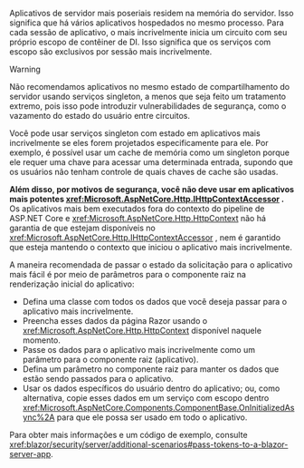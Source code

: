 Aplicativos de servidor mais poseriais residem na memória do servidor. Isso significa que há vários aplicativos hospedados no mesmo processo. Para cada sessão de aplicativo, o mais incrivelmente inicia um circuito com seu próprio escopo de contêiner de DI. Isso significa que os serviços com escopo são exclusivos por sessão mais incrivelmente.

> [!WARNING]
> Não recomendamos aplicativos no mesmo estado de compartilhamento do servidor usando serviços singleton, a menos que seja feito um tratamento extremo, pois isso pode introduzir vulnerabilidades de segurança, como o vazamento do estado do usuário entre circuitos.

Você pode usar serviços singleton com estado em aplicativos mais incrivelmente se eles forem projetados especificamente para ele. Por exemplo, é possível usar um cache de memória como um singleton porque ele requer uma chave para acessar uma determinada entrada, supondo que os usuários não tenham controle de quais chaves de cache são usadas.

**Além disso, por motivos de segurança, você não deve usar em aplicativos mais potentes <xref:Microsoft.AspNetCore.Http.IHttpContextAccessor> .** Os aplicativos mais bem executados fora do contexto do pipeline de ASP.NET Core e <xref:Microsoft.AspNetCore.Http.HttpContext> não há garantia de que estejam disponíveis no <xref:Microsoft.AspNetCore.Http.IHttpContextAccessor> , nem é garantido que esteja mantendo o contexto que iniciou o aplicativo mais incrivelmente.

A maneira recomendada de passar o estado da solicitação para o aplicativo mais fácil é por meio de parâmetros para o componente raiz na renderização inicial do aplicativo:

* Defina uma classe com todos os dados que você deseja passar para o aplicativo mais incrivelmente.
* Preencha esses dados da página Razor usando o <xref:Microsoft.AspNetCore.Http.HttpContext> disponível naquele momento.
* Passe os dados para o aplicativo mais incrivelmente como um parâmetro para o componente raiz (aplicativo).
* Defina um parâmetro no componente raiz para manter os dados que estão sendo passados para o aplicativo.
* Usar os dados específicos do usuário dentro do aplicativo; ou, como alternativa, copie esses dados em um serviço com escopo dentro <xref:Microsoft.AspNetCore.Components.ComponentBase.OnInitializedAsync%2A> para que ele possa ser usado em todo o aplicativo.

Para obter mais informações e um código de exemplo, consulte <xref:blazor/security/server/additional-scenarios#pass-tokens-to-a-blazor-server-app>.
